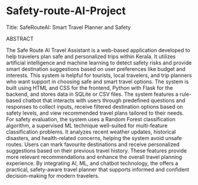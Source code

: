 # Safety-route-AI-Project
Title: SafeRouteAI: Smart Travel Planner and Safety
 
ABSTRACT
 
The Safe Route AI Travel Assistant is a web-based application developed to help
travelers plan safe and personalized trips within Kerala. It utilizes artificial
intelligence and machine learning to detect safety risks and provide smart destination
suggestions based on user preferences like budget and interests. This system is helpful
for tourists, local travelers, and trip planners who want support in choosing safe and
smart travel options. The system is built using HTML and CSS for the frontend,
Python with Flask for the backend, and stores data in SQLite or CSV files. The system
features a rule-based chatbot that interacts with users through predefined questions
and responses to collect inputs, receive filtered destination options based on safety
levels, and view recommended travel plans tailored to their needs. For safety
evaluation, the system uses a Random Forest classification algorithm, a supervised
ML technique well-suited for multi-feature classification problems. It analyzes recent
weather updates, historical disasters, and health-related concerns, helping the system
avoid unsafe routes. Users can mark favourite destinations and receive personalized suggestions based on their previous travel history. These features provide more relevant recommendations and enhance the overall travel planning experience. By integrating AI, ML, and chatbot technology, the offers a practical, safety-aware travel planner that supports informed and confident decision-making for modern travelers.
 